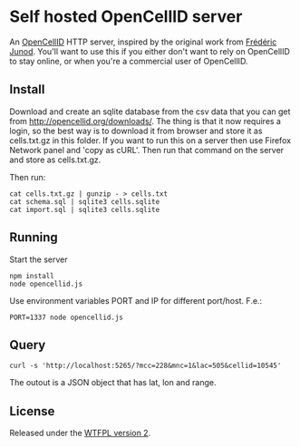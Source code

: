 # Self hosted OpenCellID server

An [OpenCellID](http://www.opencellid.org/) HTTP server, inspired by the original work
from [Frédéric Junod](https://github.com/fredj/opencellid).
You'll want to use this if you either don't want to rely on OpenCellID to stay
online, or when you're a commercial user of OpenCellID.

## Install

Download and create an sqlite database from the csv data that you can get from
http://opencellid.org/downloads/. The thing is that it now requires a login, so
the best way is to download it from browser and store it as cells.txt.gz in this folder.
If you want to run this on a server then use Firefox Network panel and 'copy as cURL'.
Then run that command on the server and store as cells.txt.gz.

Then run:

    cat cells.txt.gz | gunzip - > cells.txt
    cat schema.sql | sqlite3 cells.sqlite
    cat import.sql | sqlite3 cells.sqlite

## Running

Start the server

    npm install
    node opencellid.js

Use environment variables PORT and IP for different port/host. F.e.:

    PORT=1337 node opencellid.js

## Query

    curl -s 'http://localhost:5265/?mcc=228&mnc=1&lac=505&cellid=10545'

The outout is a JSON object that has lat, lon and range.

## License

Released under the [WTFPL version 2](http://sam.zoy.org/wtfpl/).
